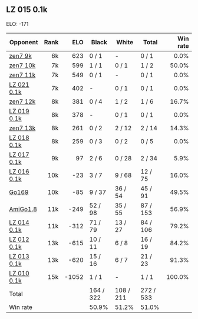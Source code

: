 ## LZ 015 0.1k ##

ELO: -171

Opponent | Rank | ELO | Black | White | Total | Win rate
---------|-----:|----:|-------|-------|-------|-------:
[zen7 9k](zen7%209k.md) | 6k | 623 | 0 / 1 | - | 0 / 1 | 0.0%
[zen7 10k](zen7%2010k.md) | 7k | 599 | 1 / 1 | 0 / 1 | 1 / 2 | 50.0%
[zen7 11k](zen7%2011k.md) | 7k | 549 | 0 / 1 | - | 0 / 1 | 0.0%
[LZ 021 0.1k](LZ%20021%200.1k.md) | 7k | 402 | - | 0 / 1 | 0 / 1 | 0.0%
[zen7 12k](zen7%2012k.md) | 8k | 381 | 0 / 4 | 1 / 2 | 1 / 6 | 16.7%
[LZ 019 0.1k](LZ%20019%200.1k.md) | 8k | 378 | - | 0 / 1 | 0 / 1 | 0.0%
[zen7 13k](zen7%2013k.md) | 8k | 261 | 0 / 2 | 2 / 12 | 2 / 14 | 14.3%
[LZ 018 0.1k](LZ%20018%200.1k.md) | 8k | 259 | 0 / 3 | 0 / 2 | 0 / 5 | 0.0%
[LZ 017 0.1k](LZ%20017%200.1k.md) | 9k | 97 | 2 / 6 | 0 / 28 | 2 / 34 | 5.9%
[LZ 016 0.1k](LZ%20016%200.1k.md) | 10k | -23 | 3 / 7 | 9 / 68 | 12 / 75 | 16.0%
[Go169](Go169.md) | 10k | -85 | 9 / 37 | 36 / 54 | 45 / 91 | 49.5%
[AmiGo1.8](AmiGo1.8.md) | 11k | -249 | 52 / 98 | 35 / 55 | 87 / 153 | 56.9%
[LZ 014 0.1k](LZ%20014%200.1k.md) | 11k | -312 | 71 / 79 | 13 / 27 | 84 / 106 | 79.2%
[LZ 012 0.1k](LZ%20012%200.1k.md) | 13k | -615 | 10 / 11 | 6 / 8 | 16 / 19 | 84.2%
[LZ 013 0.1k](LZ%20013%200.1k.md) | 13k | -620 | 15 / 16 | 6 / 7 | 21 / 23 | 91.3%
[LZ 010 0.1k](LZ%20010%200.1k.md) | 15k | -1052 | 1 / 1 | - | 1 / 1 | 100.0%
Total | | | 164 / 322 | 108 / 211 | 272 / 533 | 
Win rate| | | 50.9% | 51.2% | 51.0% | 
